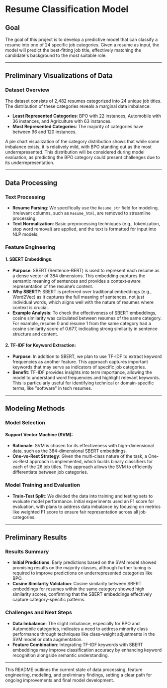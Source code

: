 # Resume Classification Model

## Goal
The goal of this project is to develop a predictive model that can classify a resume into one of 24 specific job categories. Given a resume as input, the model will predict the best-fitting job title, effectively matching the candidate's background to the most suitable role.

---

## Preliminary Visualizations of Data

### Dataset Overview
The dataset consists of 2,482 resumes categorized into 24 unique job titles. The distribution of these categories reveals a marginal data imbalance:
- **Least Represented Categories**: BPO with 22 instances, Automobile with 36 instances, and Agriculture with 63 instances.
- **Most Represented Categories**: The majority of categories have between 96 and 120 instances.
  
A pie chart visualization of the category distribution shows that while some imbalance exists, it is relatively mild, with BPO standing out as the most underrepresented. This distribution will be considered during model evaluation, as predicting the BPO category could present challenges due to its underrepresentation.

---

## Data Processing

### Text Processing
- **Resume Parsing**: We specifically use the `Resume_str` field for modeling. Irrelevant columns, such as `Resume_html`, are removed to streamline processing.
- **Text Normalization**: Basic preprocessing techniques (e.g., tokenization, stop word removal) are applied, and the text is formatted for input into NLP models.

### Feature Engineering
#### 1. **SBERT Embeddings**:
   - **Purpose**: SBERT (Sentence-BERT) is used to represent each resume as a dense vector of 384 dimensions. This embedding captures the semantic meaning of sentences and provides a context-aware representation of the resume’s content.
   - **Why SBERT?**: SBERT is preferred over traditional embeddings (e.g., Word2Vec) as it captures the full meaning of sentences, not just individual words, which aligns well with the nature of resumes where context is crucial.
   - **Example Analysis**: To check the effectiveness of SBERT embeddings, cosine similarity was calculated between resumes of the same category. For example, resume 0 and resume 1 from the same category had a cosine similarity score of 0.677, indicating strong similarity in sentence structure and content.
   
#### 2. **TF-IDF for Keyword Extraction**:
   - **Purpose**: In addition to SBERT, we plan to use TF-IDF to extract keyword frequencies as another feature. This approach captures important keywords that may serve as indicators of specific job categories.
   - **Benefit**: TF-IDF provides insights into term importance, allowing the model to understand word frequencies and highlight relevant keywords. This is particularly useful for identifying technical or domain-specific terms, like "software" in tech resumes.

---

## Modeling Methods

### Model Selection
#### **Support Vector Machine (SVM)**:
   - **Rationale**: SVM is chosen for its effectiveness with high-dimensional data, such as the 384-dimensional SBERT embeddings.
   - **One-vs-Rest Strategy**: Given the multi-class nature of the task, a One-vs-Rest approach is implemented, which builds binary classifiers for each of the 26 job titles. This approach allows the SVM to efficiently differentiate between job categories.

### Model Training and Evaluation
- **Train-Test Split**: We divided the data into training and testing sets to evaluate model performance. Initial experiments used an F1 score for evaluation, with plans to address data imbalance by focusing on metrics like weighted F1 score to ensure fair representation across all job categories.

---

## Preliminary Results

### Results Summary
- **Initial Predictions**: Early predictions based on the SVM model showed promising results on the majority classes, although further tuning is required to improve predictions on underrepresented categories like BPO.
- **Cosine Similarity Validation**: Cosine similarity between SBERT embeddings for resumes within the same category showed high similarity scores, confirming that the SBERT embeddings effectively capture category-specific patterns.
  
### Challenges and Next Steps
- **Data Imbalance**: The slight imbalance, especially for BPO and Automobile categories, indicates a need to address minority class performance through techniques like class-weight adjustments in the SVM model or data augmentation.
- **Feature Combination**: Integrating TF-IDF keywords with SBERT embeddings may improve classification accuracy by enhancing keyword recognition alongside semantic understanding.

---

This README outlines the current state of data processing, feature engineering, modeling, and preliminary findings, setting a clear path for ongoing improvements and final model development.
